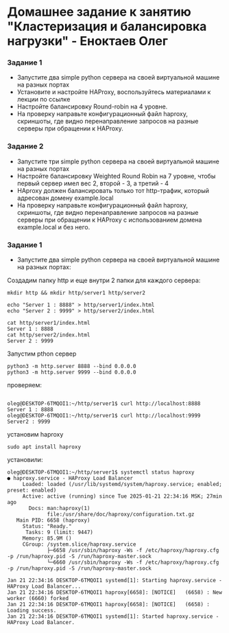 # Домашнее задание к занятию "Кластеризация и балансировка нагрузки" - Еноктаев Олег



### Задание 1



- Запустите два simple python сервера на своей виртуальной машине на разных портах
- Установите и настройте HAProxy, воспользуйтесь материалами к лекции по ссылке
- Настройте балансировку Round-robin на 4 уровне.
- На проверку направьте конфигурационный файл haproxy, скриншоты, где видно перенаправление запросов на разные серверы при обращении к HAProxy.

### Задание 2

- Запустите три simple python сервера на своей виртуальной машине на разных портах
- Настройте балансировку Weighted Round Robin на 7 уровне, чтобы первый сервер имел вес 2, второй - 3, а третий - 4
- HAproxy должен балансировать только тот http-трафик, который адресован домену example.local
- На проверку направьте конфигурационный файл haproxy, скриншоты, где видно перенаправление запросов на разные серверы при обращении к HAProxy c использованием домена example.local и без него.

### Задание 1
- Запустите два simple python сервера на своей виртуальной машине на разных портах:

Создадим папку http и еще внутри 2 папки для каждого сервера:

```
mkdir http && mkdir http/server1 http/server2
```
```
echo "Server 1 : 8888" > http/server1/index.html
echo "Server 2 : 9999" > http/server2/index.html
```
```
cat http/server1/index.html
Server 1 : 8888
cat http/server2/index.html
Server 2 : 9999
```

Запустим pthon сервер
```
python3 -m http.server 8888 --bind 0.0.0.0
python3 -m http.server 9999 --bind 0.0.0.0
```
проверяем:
```

oleg@DESKTOP-6TMQOI1:~/http/server1$ curl http://localhost:8888
Server 1 : 8888
oleg@DESKTOP-6TMQOI1:~/http/server1$ curl http://localhost:9999
Server2 : 9999
```
установим haproxy
```
sudo apt install haproxy
```
установили:
```
oleg@DESKTOP-6TMQOI1:~/http/server1$ systemctl status haproxy
● haproxy.service - HAProxy Load Balancer
     Loaded: loaded (/usr/lib/systemd/system/haproxy.service; enabled; preset: enabled)
     Active: active (running) since Tue 2025-01-21 22:34:16 MSK; 27min ago
       Docs: man:haproxy(1)
             file:/usr/share/doc/haproxy/configuration.txt.gz
   Main PID: 6658 (haproxy)
     Status: "Ready."
      Tasks: 9 (limit: 9447)
     Memory: 85.9M ()
     CGroup: /system.slice/haproxy.service
             ├─6658 /usr/sbin/haproxy -Ws -f /etc/haproxy/haproxy.cfg -p /run/haproxy.pid -S /run/haproxy-master.sock
             └─6660 /usr/sbin/haproxy -Ws -f /etc/haproxy/haproxy.cfg -p /run/haproxy.pid -S /run/haproxy-master.sock

Jan 21 22:34:16 DESKTOP-6TMQOI1 systemd[1]: Starting haproxy.service - HAProxy Load Balancer...
Jan 21 22:34:16 DESKTOP-6TMQOI1 haproxy[6658]: [NOTICE]   (6658) : New worker (6660) forked
Jan 21 22:34:16 DESKTOP-6TMQOI1 haproxy[6658]: [NOTICE]   (6658) : Loading success.
Jan 21 22:34:16 DESKTOP-6TMQOI1 systemd[1]: Started haproxy.service - HAProxy Load Balancer.
```